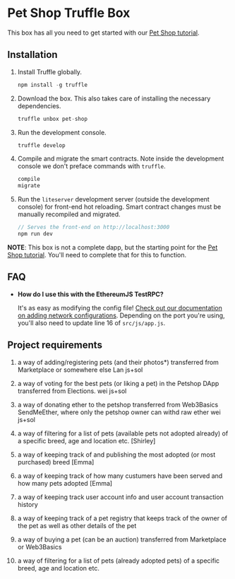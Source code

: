 # Pet Shop Truffle Box

This box has all you need to get started with our [Pet Shop tutorial](http://truffleframework.com/tutorials/pet-shop).

## Installation

1. Install Truffle globally.
    ```javascript
    npm install -g truffle
    ```

2. Download the box. This also takes care of installing the necessary dependencies.
    ```javascript
    truffle unbox pet-shop
    ```

3. Run the development console.
    ```javascript
    truffle develop
    ```

4. Compile and migrate the smart contracts. Note inside the development console we don't preface commands with `truffle`.
    ```javascript
    compile
    migrate
    ```

5. Run the `liteserver` development server (outside the development console) for front-end hot reloading. Smart contract changes must be manually recompiled and migrated.
    ```javascript
    // Serves the front-end on http://localhost:3000
    npm run dev
    ```

**NOTE**: This box is not a complete dapp, but the starting point for the [Pet Shop tutorial](http://truffleframework.com/tutorials/pet-shop). You'll need to complete that for this to function.

## FAQ

* __How do I use this with the EthereumJS TestRPC?__

    It's as easy as modifying the config file! [Check out our documentation on adding network configurations](http://truffleframework.com/docs/advanced/configuration#networks). Depending on the port you're using, you'll also need to update line 16 of `src/js/app.js`.

## Project requirements
1. a way of adding/registering pets (and their photos*) transferred from Marketplace or somewhere else     Lan js+sol
2. a way of voting for the best pets (or liking a pet) in the Petshop DApp transferred from Elections. wei js+sol
3. a way of donating ether to the petshop transferred from Web3Basics SendMeEther, where only the petshop owner can withd raw ether wei js+sol
5. a way of filtering for a list of pets (available pets not adopted already) of a specific breed, age and location etc. [Shirley]
7. a way of keeping track of and publishing the most adopted (or most purchased) breed [Emma]
10. a way of keeping track of how many custumers have been served and how many pets adopted [Emma]

8. a way of keeping track user account info and user account transaction history
9. a way of keeping track of a pet registry that keeps track of the owner of the pet as well as other details of the pet 

4. a way of buying a pet (can be an auction) transferred from Marketplace or Web3Basics 
6. a way of filtering for a list of pets (already adopted pets) of a specific breed, age and location etc.

